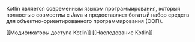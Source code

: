 Kotlin является современным языком программирования, который полностью совместим с Java и предоставляет богатый набор средств для объектно-ориентированного программирования (ООП).

[[Модификаторы доступа Kotlin]]
[[Наследование Kotlin]]